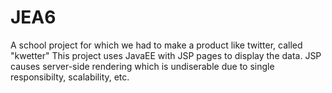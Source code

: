 # JEA6
A school project for which we had to make a product like twitter, called "kwetter" 
This project uses JavaEE with JSP pages to display the data. 
JSP causes server-side rendering which is undiserable due to single responsibilty, scalability, etc.
